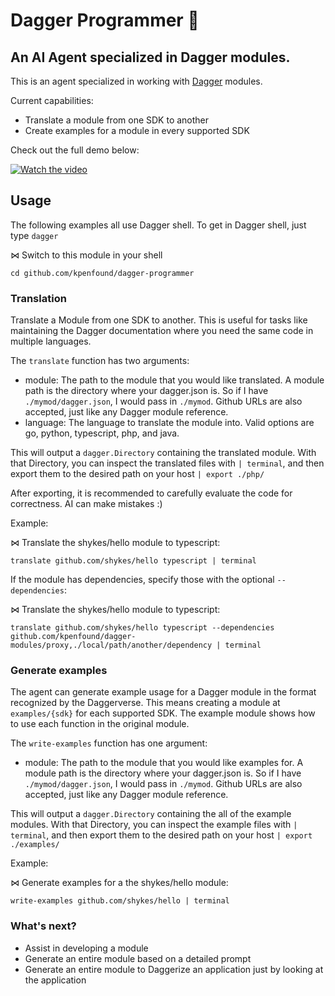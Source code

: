 # Dagger Programmer 🤖

## An AI Agent specialized in Dagger modules.

This is an agent specialized in working with [Dagger](https://dagger.io) modules.

Current capabilities:
- Translate a module from one SDK to another
- Create examples for a module in every supported SDK

Check out the full demo below:

[![Watch the video](https://img.youtube.com/vi/Vqqz052vmHc/maxresdefault.jpg)](https://www.youtube.com/watch?v=Vqqz052vmHc)

## Usage

The following examples all use Dagger shell. To get in Dagger shell, just type `dagger`

⋈ Switch to this module in your shell
```
cd github.com/kpenfound/dagger-programmer
```

### Translation

Translate a Module from one SDK to another. This is useful for tasks like maintaining the Dagger documentation where you need the same code in multiple languages.

The `translate` function has two arguments:
- module: The path to the module that you would like translated. A module path is the directory where your dagger.json is. So if I have `./mymod/dagger.json`, I would pass in `./mymod`. Github URLs are also accepted, just like any Dagger module reference.
- language: The language to translate the module into. Valid options are go, python, typescript, php, and java.

This will output a `dagger.Directory` containing the translated module. With that Directory, you can inspect the translated files with `| terminal`, and then export them to the desired path on your host `| export ./php/`

After exporting, it is recommended to carefully evaluate the code for correctness. AI can make mistakes :)

Example:

⋈ Translate the shykes/hello module to typescript:
```
translate github.com/shykes/hello typescript | terminal
```

If the module has dependencies, specify those with the optional `--dependencies`:

⋈ Translate the shykes/hello module to typescript:
```
translate github.com/shykes/hello typescript --dependencies github.com/kpenfound/dagger-modules/proxy,./local/path/another/dependency | terminal
```

### Generate examples

The agent can generate example usage for a Dagger module in the format recognized by the Daggerverse. This means creating a module at `examples/{sdk}` for each supported SDK. The example module shows how to use each function in the original module.

The `write-examples` function has one argument:
- module: The path to the module that you would like examples for. A module path is the directory where your dagger.json is. So if I have `./mymod/dagger.json`, I would pass in `./mymod`. Github URLs are also accepted, just like any Dagger module reference.

This will output a `dagger.Directory` containing the all of the example modules. With that Directory, you can inspect the example files with `| terminal`, and then export them to the desired path on your host `| export ./examples/`

Example:

⋈ Generate examples for a the shykes/hello module:
```
write-examples github.com/shykes/hello | terminal
```

### What's next?

- Assist in developing a module
- Generate an entire module based on a detailed prompt
- Generate an entire module to Daggerize an application just by looking at the application

